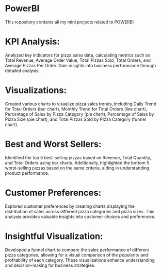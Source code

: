 # PowerBI
This repository contains all my mini projects related to POWERBI

# KPI Analysis:
Analyzed key indicators for pizza sales data, calculating metrics such as Total Revenue, Average Order Value, Total Pizzas Sold, Total Orders, and Average Pizzas Per Order. Gain insights into business performance through detailed analysis.

# Visualizations:
Created various charts to visualize pizza sales trends, including Daily Trend for Total Orders (bar chart), Monthly Trend for Total Orders (line chart), Percentage of Sales by Pizza Category (pie chart), Percentage of Sales by Pizza Size (pie chart), and Total Pizzas Sold by Pizza Category (funnel chart).

# Best and Worst Sellers:
Identified the top 5 best-selling pizzas based on Revenue, Total Quantity, and Total Orders using bar charts. Additionally, highlighted the bottom 5 worst-selling pizzas based on the same criteria, aiding in understanding product performance.

# Customer Preferences:
Explored customer preferences by creating charts displaying the distribution of sales across different pizza categories and pizza sizes. This analysis provides valuable insights into customer choices and preferences.

# Insightful Visualization:
Developed a funnel chart to compare the sales performance of different pizza categories, allowing for a visual comparison of the popularity and profitability of each category. These visualizations enhance understanding and decision-making for business strategies.
